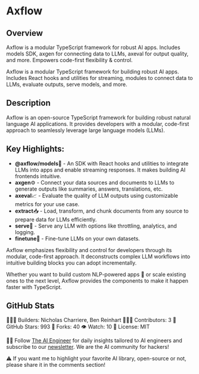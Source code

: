 # Axflow
## Overview
Axflow is a modular TypeScript framework for robust AI apps. Includes models SDK, axgen for connecting data to LLMs, axeval for output quality, and more. Empowers code-first flexibility & control.

Axflow is a modular TypeScript framework for building robust AI apps. Includes React hooks and utilities for streaming, modules to connect data to LLMs, evaluate outputs, serve models, and more.

## Description
Axflow is an open-source TypeScript framework for building robust natural language AI applications. It provides developers with a modular, code-first approach to seamlessly leverage large language models (LLMs).

## Key Highlights:

- **@axflow/models**🤖 - An SDK with React hooks and utilities to integrate LLMs into apps and enable streaming responses. It makes building AI frontends intuitive.
- **axgen**⚙️ - Connect your data sources and documents to LLMs to generate outputs like summaries, answers, translations, etc.
- **axeval**📈 - Evaluate the quality of LLM outputs using customizable metrics for your use case.
- **extract**📥 - Load, transform, and chunk documents from any source to prepare data for LLMs efficiently.
- **serve**🚀 - Serve any LLM with options like throttling, analytics, and logging.
- **finetune**🔧 - Fine-tune LLMs on your own datasets.

Axflow emphasizes flexibility and control for developers through its modular, code-first approach. It deconstructs complex LLM workflows into intuitive building blocks you can adopt incrementally.

Whether you want to build custom NLP-powered apps 📱 or scale existing ones to the next level, Axflow provides the components to make it happen faster with TypeScript.

## GitHub Stats

👷🏽‍♀️ Builders: Nicholas Charriere, Ben Reinhart
👩🏽‍💻 Contributors: 3
💫 GitHub Stars: 993
🍴 Forks: 40
👁️ Watch: 10
🪪 License: MIT

🧙🏽 Follow [The AI Engineer](https://www.linkedin.com/company/theaiengineer/) for daily insights tailored to AI engineers and subscribe to our [newsletter](http://theaiengineerco.substack.com). We are the AI community for hackers!

⚠️ If you want me to highlight your favorite AI library, open-source or not, please share it in the comments section!